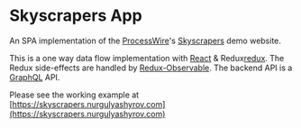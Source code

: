Skyscrapers App
===============

An SPA implementation of the [ProcessWire][pw]'s [Skyscrapers][pw-sky] demo website.

This is a one way data flow implementation with [React][react] & Redux[redux]. The Redux side-effects are handled by [Redux-Observable][redux-observable]. The backend API is a [GraphQL][graphql] API.

Please see the working example at [https://skyscrapers.nurgulyashyrov.com](https://skyscrapers.nurgulyashyrov.com)

[pw-sky]: https://demo.processwire.com
[pw]: https://processwire.com
[react]: https://facebook.github.io/react/
[redux]: http://redux.js.org/
[graphql]: http://graphql.org/
[redux-observable]: https://redux-observable.js.org/